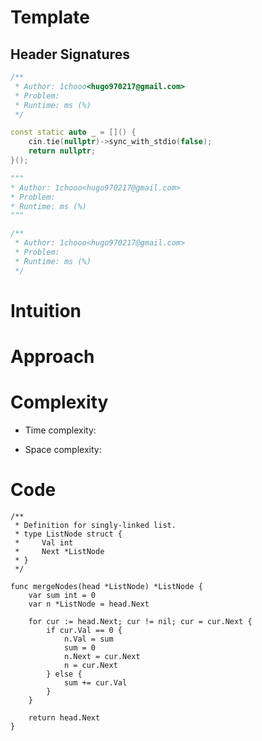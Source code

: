 # Template

## Header Signatures

```cpp
/**
 * Author: 1chooo<hugo970217@gmail.com>
 * Problem: 
 * Runtime: ms (%)
 */

const static auto _ = []() {
    cin.tie(nullptr)->sync_with_stdio(false);
    return nullptr;
}();
```

```py
"""
* Author: 1chooo<hugo970217@gmail.com>
* Problem: 
* Runtime: ms (%)
"""
```

```go
/**
 * Author: 1chooo<hugo970217@gmail.com>
 * Problem: 
 * Runtime: ms (%)
 */
```


# Intuition
<!-- Describe your first thoughts on how to solve this problem. -->

# Approach
<!-- Describe your approach to solving the problem. -->

# Complexity
- Time complexity:
<!-- Add your time complexity here, e.g. $$O(n)$$ -->

- Space complexity:
<!-- Add your space complexity here, e.g. $$O(n)$$ -->

# Code
```
/**
 * Definition for singly-linked list.
 * type ListNode struct {
 *     Val int
 *     Next *ListNode
 * }
 */

func mergeNodes(head *ListNode) *ListNode {
	var sum int = 0
	var n *ListNode = head.Next

	for cur := head.Next; cur != nil; cur = cur.Next {
		if cur.Val == 0 {
			n.Val = sum
			sum = 0
			n.Next = cur.Next
			n = cur.Next
		} else {
			sum += cur.Val
		}
	}

	return head.Next
}
```
